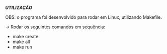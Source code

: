 ***UTILIZAÇÃO***

OBS: o programa foi desenvolvido para rodar em Linux, utilizando Makefile.

-> Rodar os seguintes comandos em sequência:
  * make create
  * make all
  * make run 